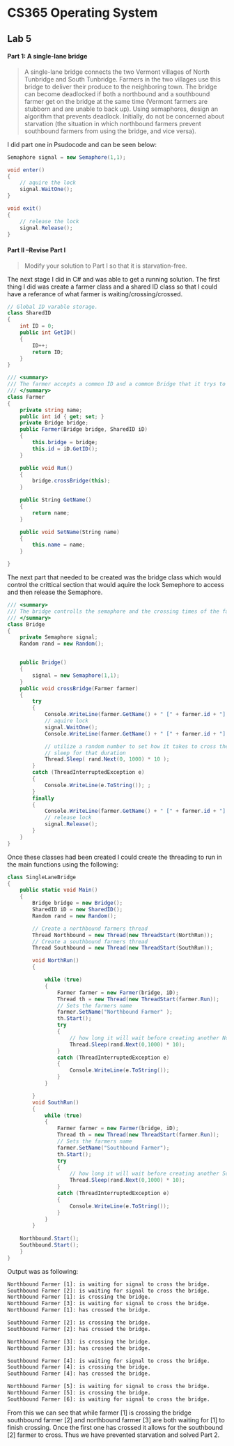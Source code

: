 # CS365 Operating System
## Lab 5

#### Part 1: A single-lane bridge
>A single-lane bridge connects the two Vermont villages of North Tunbridge and South Tunbridge. Farmers in the two villages use this bridge to deliver their produce to the neighboring town. The bridge can become deadlocked if both a northbound and a southbound farmer get on the bridge at the same time (Vermont farmers are stubborn and are unable to back up). Using semaphores, design an algorithm that prevents deadlock. Initially, do not be concerned about starvation (the situation in which northbound farmers prevent southbound farmers from using the bridge, and vice versa).

I did part one in Psudocode and can be seen below:
```csharp
Semaphore signal = new Semaphore(1,1);

void enter()
{
    // aquire the lock
    signal.WaitOne();
}

void exit()
{
    // release the lock
    signal.Release();
}
```
#### Part II –Revise Part I

> Modify your solution to Part I so that it is starvation-free. 

The next stage I did in C# and was able to get a running solution. The first thing I did was create a farmer class and a shared ID class so that I could have a referance of what farmer is waiting/crossing/crossed.

```csharp
// Global ID varable storage.
class SharedID
{
    int ID = 0;
    public int GetID()
    {
        ID++;
        return ID;
    }
}

/// <summary>
/// The farmer accepts a common ID and a common Bridge that it trys to cross while running.
/// </summary>
class Farmer
{
    private string name;
    public int id { get; set; }
    private Bridge bridge;
    public Farmer(Bridge bridge, SharedID iD)
    {
        this.bridge = bridge;
        this.id = iD.GetID();
    }

    public void Run()
    {
        bridge.crossBridge(this);
    }

    public String GetName()
    {
        return name;
    }

    public void SetName(String name)
    {
        this.name = name;
    }

}
```
The next part that needed to be created was the bridge class which would control the crittical section that would aquire the lock Semephore to access and then release the Semaphore.
```csharp
/// <summary>
/// The bridge controlls the semaphore and the crossing times of the farmers
/// </summary>
class Bridge
{
    private Semaphore signal;
    Random rand = new Random();


    public Bridge()
    {
        signal = new Semaphore(1,1);
    }
    public void crossBridge(Farmer farmer)
    {
        try
        {
            Console.WriteLine(farmer.GetName() + " [" + farmer.id + "]: "+"is waiting for signal to cross the bridge.");
            // aquire lock
            signal.WaitOne();
            Console.WriteLine(farmer.GetName() + " [" + farmer.id + "]: " + "is crossing the bridge.");

            // utilize a random number to set how it takes to cross the bridge 
            // sleep for that duration
            Thread.Sleep( rand.Next(0, 1000) * 10 );
        }
        catch (ThreadInterruptedException e)
        {
            Console.WriteLine(e.ToString()); ;
        }
        finally
        {
            Console.WriteLine(farmer.GetName() + " [" + farmer.id + "]: " + "has crossed the bridge.\n" );
            // release lock
            signal.Release();
        }
    }
}
```
Once these classes had been created I could create the threading to run in the main functions using the following:
```csharp
class SingleLaneBridge
{
    public static void Main()
    {
        Bridge bridge = new Bridge();
        SharedID iD = new SharedID();
        Random rand = new Random();

        // Create a northbound farmers thread
        Thread Northbound = new Thread(new ThreadStart(NorthRun));
        // Create a southbound farmers thread
        Thread Southbound = new Thread(new ThreadStart(SouthRun));

        void NorthRun()
        {

            while (true)
            {
                Farmer farmer = new Farmer(bridge, iD);
                Thread th = new Thread(new ThreadStart(farmer.Run));
                // Sets the farmers name
                farmer.SetName("Northbound Farmer" );
                th.Start();
                try
                {
                    // how long it will wait before creating another Northbound farmer
                    Thread.Sleep(rand.Next(0,1000) * 10);
                }
                catch (ThreadInterruptedException e)
                {
                    Console.WriteLine(e.ToString());
                }
            }

        }
        void SouthRun()
        {
            while (true)
            {
                Farmer farmer = new Farmer(bridge, iD);
                Thread th = new Thread(new ThreadStart(farmer.Run));
                // Sets the farmers name
                farmer.SetName("Southbound Farmer");
                th.Start();
                try
                {
                    // how long it will wait before creating another Southbound farmer
                    Thread.Sleep(rand.Next(0,1000) * 10);
                }
                catch (ThreadInterruptedException e)
                {
                    Console.WriteLine(e.ToString());
                }
            }
        }
        
    Northbound.Start();
    Southbound.Start();
    }
}
```

Output was as following:
```cmd
Northbound Farmer [1]: is waiting for signal to cross the bridge.
Southbound Farmer [2]: is waiting for signal to cross the bridge.
Northbound Farmer [1]: is crossing the bridge.
Northbound Farmer [3]: is waiting for signal to cross the bridge.
Northbound Farmer [1]: has crossed the bridge.

Southbound Farmer [2]: is crossing the bridge.
Southbound Farmer [2]: has crossed the bridge.

Northbound Farmer [3]: is crossing the bridge.
Northbound Farmer [3]: has crossed the bridge.

Southbound Farmer [4]: is waiting for signal to cross the bridge.
Southbound Farmer [4]: is crossing the bridge.
Southbound Farmer [4]: has crossed the bridge.

Northbound Farmer [5]: is waiting for signal to cross the bridge.
Northbound Farmer [5]: is crossing the bridge.
Southbound Farmer [6]: is waiting for signal to cross the bridge.
```
From this we can see that while farmer [1] is crossing the bridge southbound farmer [2] and northbound farmer [3] are both waiting for [1] to finish crossing. Once the first one has crossed it allows for the southbound [2] farmer to cross. Thus we have prevented starvation and solved Part 2. 